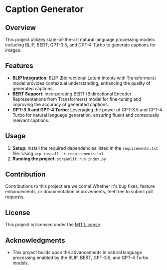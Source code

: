 # Caption Generator

## Overview
This project utilizes state-of-the-art natural language processing models including BLIP, BERT, GPT-3.5, and GPT-4 Turbo to generate captions for images.

## Features
- **BLIP Integration**: BLIP (Bidirectional Latent Intents with Transformers) model provides contextual understanding, enhancing the quality of generated captions.
- **BERT Support**: Incorporating BERT (Bidirectional Encoder Representations from Transformers) model for fine-tuning and improving the accuracy of generated captions.
- **GPT-3.5 and GPT-4 Turbo**: Leveraging the power of GPT-3.5 and GPT-4 Turbo for natural language generation, ensuring fluent and contextually relevant captions.

## Usage
1. **Setup**: Install the required dependencies listed in the `requirements.txt` file. Using `pip install -r requirements.txt`
2. **Running the project**: `streamlit run index.py`

## Contribution
Contributions to this project are welcome! Whether it's bug fixes, feature enhancements, or documentation improvements, feel free to submit pull requests.

## License
This project is licensed under the [MIT License](LICENSE).

## Acknowledgments
- This project builds upon the advancements in natural language processing enabled by the BLIP, BERT, GPT-3.5, and GPT-4 Turbo models.
